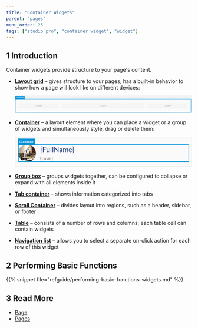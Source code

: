 ```yaml
---
title: "Container Widgets"
parent: "pages"
menu_order: 25
tags: ["studio pro", "container widget", "widget"]
---
```


## 1 Introduction

Container widgets provide structure to your page's content.

* [**Layout grid**](layout-grid) – gives structure to your pages, has a built-in behavior to show how a page will look like on different devices:

    ![Layout Grid Example](attachments/container-widgets/layout-grid-example.png)

* [**Container**](container) – a layout element where you can place a widget or a group of widgets and simultaneously style, drag or delete them:

    ![Container Example](attachments/container-widgets/container-example.png)

* [**Group box**](group-box) – groups widgets together, can be configured to collapse or expand with all elements inside it

* [**Tab container**](tab-container) – shows information categorized into tabs

* [**Scroll Container**](scroll-container) – divides layout into regions, such as a header, sidebar, or footer

* [**Table**](table) – consists of a number of rows and columns; each table cell can contain widgets

*   [**Navigation list**](navigation-list) – allows you to select a separate on-click action for each row of this widget

## 2 Performing Basic Functions

{{% snippet file="refguide/performing-basic-functions-widgets.md" %}}

## 3 Read More

* [Page](page)
* [Pages](pages)